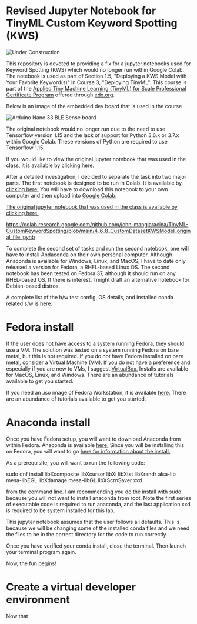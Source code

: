 # Revised Jupyter Notebook for TinyML Custom Keyword Spotting (KWS)

<img src="https://canadianmedicalteams.org/wp-content/uploads/2013/10/Website-Under-Construction-template1.jpg" alt="Under Construction">


This repository is devoted to providing a fix for a jupyter notebooks used for Keyword Spotting (KWS) which would no longer run within Google Colab.  The notebook is used as part of Section 1.5, "Deploying a KWS Model with Your Favorite Keyword(s)" in Course 3, "Deploying TinyML".  This course is part of the <a href="https://www.edx.org/professional-certificate/harvardx-applied-tiny-machine-learning-tinyml-for-scale">Applied Tiny Machine Learning (TinyML) for Scale Professional Certificate Program</a> offered through <a href="[url](https://www.edx.org)">edx.org</a>.

Below is an image of the embedded dev board that is used in the course

<img src="https://cdn.shopify.com/s/files/1/0506/1689/3647/products/ABX00031_03.front_643x483.jpg?v=1626445224" alt="Arduino Nano 33 BLE Sense board"> 

The original notebook would no longer run due to the need to use Tensorflow version 1.15 and the lack of support for Python 3.6.x or 3.7.x within Google Colab.  These versions of Python are required to use Tensorflow 1.15.  

If you would like to view the original jupyter notebook that was used in the class, it is available by <a href="https://github.com/john-mangiaracina/TinyML-CustomKeywordSpotting/blob/main/4_6_8_CustomDatasetKWSModel_original_file.ipynb">clicking here.</a>

After a detailed investigation, I decided to separate the task into two major parts.  The first notebook is designed to be run in Colab.  It is available by <a href="https://github.com/john-mangiaracina/TinyML-CustomKeywordSpotting/blob/main/4_6_8_CustomDatasetKWSModel_original_file.ipynb">clicking here.</a>  You will have to download this notebook to your own computer and then upload into <a href="https://github.com/john-mangiaracina/TinyML-CustomKeywordSpotting/blob/main/4_6_8_CustomDatasetKWSModel_original_file.ipynb">Google Colab.</a>

<a href="https://github.com/john-mangiaracina/TinyML-CustomKeywordSpotting/blob/main/4_6_8_CustomDatasetKWSModel_original_file.ipynb">The original jupyter notebook that was used in the class is available by clicking here.</a>
 

https://colab.research.google.com/github.com/john-mangiaracina/TinyML-CustomKeywordSpotting/blob/main/4_6_8_CustomDatasetKWSModel_original_file.ipynb

To complete the second set of tasks and run the second notebook, one will have to install Andaconda on their own personal computer.  Although Anaconda is available for Windows, Linux, and MacOS, I have to date only released a version for Fedora, a RHEL-based Linux OS.  The second notebook has been tested on Fedora 37, although it should run on any RHEL-based OS.  If there is interest, I might draft an alternative notebook for Debian-based distros.

A complete list of the h/w test config, OS details, and installed conda related s/w is  <a href="https://github.com/john-mangiaracina/TinyML-CustomKeywordSpotting/blob/main/hardware-and-software-config-and-versions">here.</a>

#  Fedora install

If the user does not have access to a system running Fedora, they should use a VM.  The solution was tested on a system running Fedora on bare metal, but this is not required.  If you do not have Fedora installed on bare metal, consider a Virtual Machine (VM).  If you do not have a preference and especially if you are new to VMs, I suggest <a href="https://www.virtualbox.org/">VirtualBox.</a>  Installs are available for MacOS, Linux, and Windows.  There are an abundance of tutorials available to get you started.

If you need an .iso image of Fedora Workstation, it is available <a href="https://fedoraproject.org/workstation/">here.</a>  There are an abundance of tutorials available to get you started.

#  Anaconda install

Once you have Fedora setup, you will want to download Anaconda from within Fedora.  Anaconda is available <a href="https://www.anaconda.com/">here.</a>  Since you will be installing this on Fedora, you will want to go <a href="https://docs.anaconda.com/free/anaconda/install/linux/">here for information about the install.</a>  

As a prerequisite, you will want to run the following code:

sudo dnf install libXcomposite libXcursor libXi libXtst libXrandr alsa-lib mesa-libEGL libXdamage mesa-libGL libXScrnSaver xxd

from the command line.  I am recommending you do the install with sudo because you will not want to install anaconda from root.  Note the first series of executable code is required to run anaconda, and the last application xxd is required to be system installed for this lab.

This jupyter notebook assumes that the user follows all defaults.  This is because we will be changing some of the installed conda files and we need the files to be in the correct directory for the code to run correctly.

Once you have verified your conda install, close the terminal.  Then launch your terminal program again.

Now, the fun begins!

#  Create a virtual developer environment

Now that 

